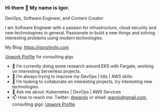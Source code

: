 ### Hi there 👋 My name is Igor.
DevOps, Software Engineer, and Content Creator

I am Software Engineer with a passion for infrastructure, cloud security and new technologines in general. Passionate to build a new things and solving interesting problems using modern technologies.

My Blog: https://igorzhivilo.com

[Upwork Profile](https://www.upwork.com/freelancers/warolv) for consulting gigs

- 🔭 I’m currently doing some research around EKS with Fargate, working on interesting Serverless projects.
- 🌱 I’m always trying to improve my DevOps | k8s | AWS skills. 
- 👯 I’m looking to collaborate on interesting projects, try interesting new technologies.
- 💬 Ask me about: Kubernetes | DevOps | AWS Services
- 📫 How to reach me: Twitter: [@warolv](https://twitter.com/warolv) or email: warolv@gmail.com, consulting gigs: [Upwork Profile](https://www.upwork.com/freelancers/warolv)
